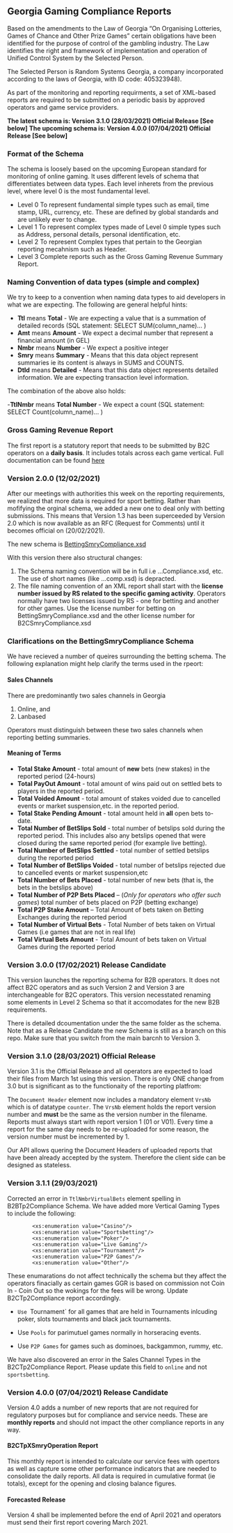 ## Georgia Gaming Compliance Reports 
Based on the amendments to the Law of Georgia “On Organising Lotteries, Games of Chance and Other Prize Games” certain obligations have been identified for the purpose of control of the gambling industry. The Law identifies the right and framework of implementation and operation of Unified Control System by the Selected Person.

The Selected Person is Random Systems Georgia, a company incorporated according to the laws of Georgia, with ID code: 405323948).

As part of the monitoring and reporting requirments, a set of XML-based reports are required to be submitted on a periodic basis by approved operators and game service providers.

**The latest schema is: Version 3.1.0 (28/03/2021) Official Release [See below]**
**The upcoming schema is: Version 4.0.0 (07/04/2021) Official Release [See below]**

### Format of the Schema
The schema is loosely based on the upcoming European standard for monitoring of online gaming. It uses different levels of schema that differentiates between data types. Each level inherets from the previous level, where level 0 is the most fundamental level.

- Level 0  To represent fundamental simple types such as email, time stamp, URL, currency, etc. These are defined by global standards and are unlikely ever to change.
- Level 1  To represent complex types made of Level 0 simple types such as Address, personal details, personal identification, etc. 
- Level 2  To represent Complex types that pertain to the Georgian reporting mecahnism such as Header.
- Level 3  Complete reports such as the Gross Gaming Revenue Summary Report. 

### Naming Convention of data types (simple and complex)
We try to keep to a convention when naming data types to aid developers in what we are expecting. The following are general helpful hints:

- **Ttl** means **Total** - We are expecting a value that is a summation of detailed records (SQL statement: SELECT SUM(column_name)... )
- **Amt** means **Amount** - We expect a decimal number that represent a financial amount (in GEL)
- **Nmbr** means **Number** - We expect a positive integer
- **Smry** means **Summary** - Means that this data object represent summaries ie its content is always in SUMS and COUNTS.
- **Dtld** means **Detailed** - Means that this data object represents detailed information. We are expecting transaction level information.

The combination of the above also holds:

-**TtlNmbr** means **Total Number** - We expect a count  (SQL statement: SELECT Count(column_name)... )

### Gross Gaming Revenue Report
The first report is a statutory report that needs to be submitted by B2C operators on a **daily basis**. It includes totals across each game vertical. Full documentation can be found [here](https://www.rsi.ge/schema/2_0/GGRSmry/B2CSmryCompliance.html)

### Version 2.0.0 (12/02/2021)
After our meetings with authorities this week on the reporting requirements, we realized that more data is required for sport betting. Rather than mofifying the orginal schema, we added a new one to deal only with betting submissions. This means that Version 1.3 has been superceeded by Version 2.0 which is now available as an RFC (Request for Comments) until it becomes official on (20/02/2021).

The new schema is [BettingSmryCompliance.xsd](https://github.com/RS-Georgia/schema/blob/main/2_0/GGRSmry/BettingSmryCompliance.html)

With this version there also structural changes:
1. The Schema naming convention will be in full i.e ...Compliance.xsd, etc. The use of short names (like ...comp.xsd) is depracted. 
2. The file naming convention of an XML report shall start with the **license number issued by RS related to the specific gaming activity**. Operators normally have two licenses issued by RS - one for betting and another for other games. Use the license number for betting on BettingSmryCompliance.xsd  and the other license number for B2CSmryCompliance.xsd

### Clarifications on the BettingSmryCompliance Schema
We have recieved a number of queires surrounding the betting schema. The following explanation might help clarify the terms used in the rpeort:

#### Sales Channels
There are predominantly two sales channels in Georgia
1. Online, and
2. Lanbased

Operators must distinguish between these two sales channels when reporting betting summaries.

#### Meaning of Terms
- **Total Stake Amount** - total amount of **new** bets (new stakes) in the reported period (24-hours)
- **Total PayOut Amount** - total amount of wins paid out on settled bets to players in the reported period. 
- **Total Voided Amount** - total amount of stakes voided due to cancelled events or market suspension,etc.  in the reported period. 
- **Total Stake Pending Amount** - total amount held in **all** open bets to-date.
- **Total Number of BetSlips Sold** - total number of betslips sold during the reported period. This includes also any betslips opened that were closed during the same reported period (for example live betting).
- **Total Number of BetSlips Settled** - total number of settled betslips during the reported period
- **Total Number of BetSlips Voided**  - total number of betslips rejected due to cancelled events or market suspension,etc
- **Total Number of Bets Placed** - total number of new bets (that is, the bets in the betslips above)
- **Total Number of P2P Bets Placed** – (*Only for operators who offer such games*) total number of bets placed on P2P (betting exchange)
- **Total P2P Stake Amount** – Total Amount of bets taken on Betting Exchanges during the reported period
- **Total Number of Virtual Bets** - Total Number of bets taken on Virtual Games (i.e games that are not in real life)
- **Total Virtual Bets Amount** - Total Amount of bets taken on Virtual Games during the reported period

### Version 3.0.0 (17/02/2021) Release Candidate
This version launches the reporting schema for B2B operators. It does not affect B2C operators and as such Version 2 and Version 3 are interchangeable for B2C operators. This version necesstated renaming some elements in Level 2 Schema so that it accomodates for the new B2B requirements.

There is detailed dcoumentation under the the same folder as the schema. Note that as a Release Candidate the new Schema is still as a branch on this repo. Make sure that you switch from the main barcnh to Version 3.

### Version 3.1.0 (28/03/2021) Official Release
Version 3.1 is the Official Release and all operators are expected to load their files from March 1st using this version. There is only ONE change from 3.0 but is significant as to the functionaity of the reporting platfrom:

The `Document Header` element now includes a mandatory element `VrsNb` which is of datatype `counter`. The `VrsNb` element holds the report version number and **must** be the same as the version number in the filename. Reports must always start with report version 1 (01 or V01). Every time a report for the same day needs to be re-uploaded for some reason, the version number must be incremented by 1.

Our API allows quering the Document Headers of uploaded reports that have been already accepted by the system. Therefore the client side can be designed as stateless. 

### Version 3.1.1 (29/03/2021)
Corrected an error in `TtlNmbrVirtualBets` element spelling in B2BTp2Compliance Schema.
We have added more Vertical Gaming Types to include the following:

			<xs:enumeration value="Casino"/>
			<xs:enumeration value="Sportsbetting"/>
			<xs:enumeration value="Poker"/>
			<xs:enumeration value="Live Gaming"/>
			<xs:enumeration value="Tournament"/>
			<xs:enumeration value="P2P Games"/>
			<xs:enumeration value="Other"/>

These enumarations do not affect technically the schema but they affect the operators finacially as certain games GGR is based on commission not Coin In - Coin Out so the wokings for the fees will be wrong. Update B2CTp2Compliance report accordingly. 

- `Use `Tournament` for all games that are held in Tournaments inlcuding poker, slots tournaments and black jack tournaments.

- Use `Pools` for parimutuel games normally in horseracing events.

- Use `P2P Games` for games such as dominoes, backgammon, rummy, etc.

We have also discovered an error in the Sales Channel Types in the B2CTp2Compliance Report. Please update this field to  `online` and not `sportsbetting`.


### Version 4.0.0 (07/04/2021) Release Candidate
Version 4.0 adds a number of new reports that are not required for regulatory purposes but for compliance and service needs. These are **monthly reports** and should not impact the other compliance reports in any way.

#### B2CTpXSmryOperation Report
This monthly report is intended to calculate our service fees with opertors as well as capture some other performance indicators that are needed to consolidate the daily reports. All data is required in cumulative format (ie totals), except for the opening  and closing balance figures.

#### Forecasted Release
Version 4 shall be implemented before the end of April 2021 and operators must send their first report covering March 2021.